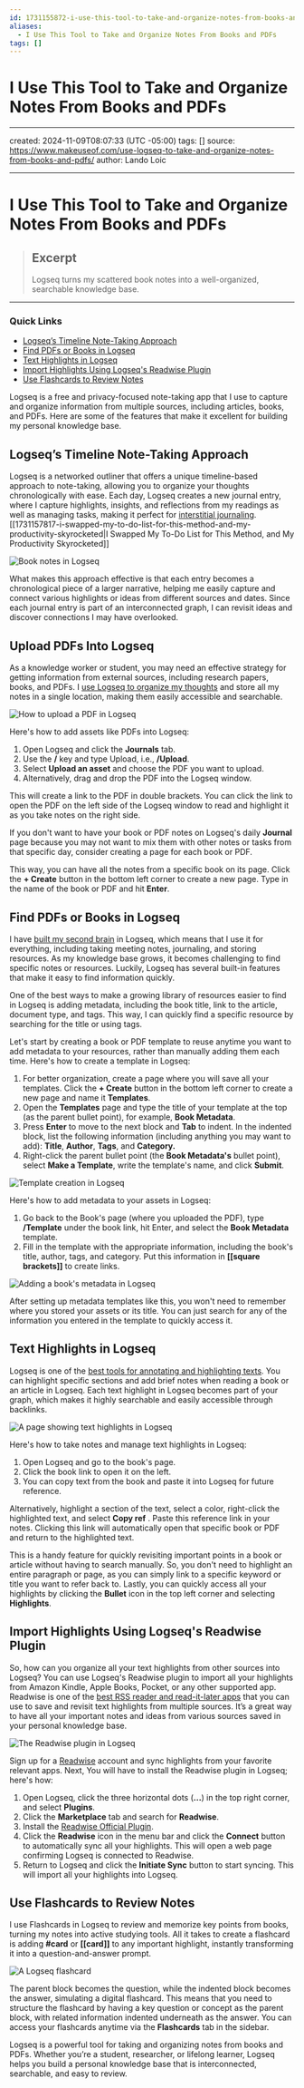 ```yaml
---
id: 1731155872-i-use-this-tool-to-take-and-organize-notes-from-books-and-pdfs
aliases:
  - I Use This Tool to Take and Organize Notes From Books and PDFs
tags: []
---
```


# I Use This Tool to Take and Organize Notes From Books and PDFs

---

created: 2024-11-09T08:07:33 (UTC -05:00)
tags: []
source: <https://www.makeuseof.com/use-logseq-to-take-and-organize-notes-from-books-and-pdfs/>
author: Lando Loic

---

# I Use This Tool to Take and Organize Notes From Books and PDFs

> ## Excerpt
>
> Logseq turns my scattered book notes into a well-organized, searchable knowledge base.

---

### Quick Links

- [Logseq’s Timeline Note-Taking Approach](https://www.makeuseof.com/use-logseq-to-take-and-organize-notes-from-books-and-pdfs/#logseq-rsquo-s-timeline-note-taking-approach)
- [Find PDFs or Books in Logseq](https://www.makeuseof.com/use-logseq-to-take-and-organize-notes-from-books-and-pdfs/#find-pdfs-or-books-in-logseq)
- [Text Highlights in Logseq](https://www.makeuseof.com/use-logseq-to-take-and-organize-notes-from-books-and-pdfs/#text-highlights-in-logseq)
- [Import Highlights Using Logseq's Readwise Plugin](https://www.makeuseof.com/use-logseq-to-take-and-organize-notes-from-books-and-pdfs/#import-highlights-using-logseq-39-s-readwise-plugin)
- [Use Flashcards to Review Notes](https://www.makeuseof.com/use-logseq-to-take-and-organize-notes-from-books-and-pdfs/#use-flashcards-to-review-notes)

Logseq is a free and privacy-focused note-taking app that I use to capture and organize information from multiple sources, including articles, books, and PDFs. Here are some of the features that make it excellent for building my personal knowledge base.

## Logseq’s Timeline Note-Taking Approach

Logseq is a networked outliner that offers a unique timeline-based approach to note-taking, allowing you to organize your thoughts chronologically with ease. Each day, Logseq creates a new journal entry, where I capture highlights, insights, and reflections from my readings as well as managing tasks, making it perfect for [interstitial journaling](https://www.makeuseof.com/interstitial-journalin-better-than-to-do-list/). [[1731157817-i-swapped-my-to-do-list-for-this-method-and-my-productivity-skyrocketed|I Swapped My To-Do List for This Method, and My Productivity Skyrocketed]]

![Book notes in Logseq](https://static1.makeuseofimages.com/wordpress/wp-content/uploads/2024/11/logseq-book-notes.png)

What makes this approach effective is that each entry becomes a chronological piece of a larger narrative, helping me easily capture and connect various highlights or ideas from different sources and dates. Since each journal entry is part of an interconnected graph, I can revisit ideas and discover connections I may have overlooked.

## Upload PDFs Into Logseq

As a knowledge worker or student, you may need an effective strategy for getting information from external sources, including research papers, books, and PDFs. I [use Logseq to organize my thoughts](https://www.makeuseof.com/logseq-organizes-notes-better-than-notion-and-obsidian/) and store all my notes in a single location, making them easily accessible and searchable.

![How to upload a PDF in Logseq](https://static1.makeuseofimages.com/wordpress/wp-content/uploads/2024/11/logseq-upload-pdf.png)

Here's how to add assets like PDFs into Logseq:

1. Open Logseq and click the **Journals** tab.
2. Use the **/** key and type Upload, i.e., **/Upload**.
3. Select **Upload an asset** and choose the PDF you want to upload.
4. Alternatively, drag and drop the PDF into the Logseq window.

This will create a link to the PDF in double brackets. You can click the link to open the PDF on the left side of the Logseq window to read and highlight it as you take notes on the right side.

If you don't want to have your book or PDF notes on Logseq's daily **Journal** page because you may not want to mix them with other notes or tasks from that specific day, consider creating a page for each book or PDF.

This way, you can have all the notes from a specific book on its page. Click the **\+ Create** button in the bottom left corner to create a new page. Type in the name of the book or PDF and hit **Enter**.

## Find PDFs or Books in Logseq

I have [built my second brain](https://www.makeuseof.com/must-have-apps-to-boost-productivity-build-second-brain/) in Logseq, which means that I use it for everything, including taking meeting notes, journaling, and storing resources. As my knowledge base grows, it becomes challenging to find specific notes or resources. Luckily, Logseq has several built-in features that make it easy to find information quickly.

One of the best ways to make a growing library of resources easier to find in Logseq is adding metadata, including the book title, link to the article, document type, and tags. This way, I can quickly find a specific resource by searching for the title or using tags.

Let's start by creating a book or PDF template to reuse anytime you want to add metadata to your resources, rather than manually adding them each time. Here's how to create a template in Logseq:

1. For better organization, create a page where you will save all your templates. Click the **\+ Create** button in the bottom left corner to create a new page and name it **Templates**.
2. Open the **Templates** page and type the title of your template at the top (as the parent bullet point), for example, **Book Metadata**.
3. Press **Enter** to move to the next block and **Tab** to indent. In the indented block, list the following information (including anything you may want to add): **Title**, **Author**, **Tags**, and **Category.**
4. Right-click the parent bullet point (the **Book Metadata's** bullet point), select **Make a Template**, write the template's name, and click **Submit**.

![Template creation in Logseq](https://static1.makeuseofimages.com/wordpress/wp-content/uploads/2024/11/logseq-create-template.png)

Here's how to add metadata to your assets in Logseq:

1. Go back to the Book's page (where you uploaded the PDF), type **/Template** under the book link, hit Enter, and select the **Book Metadata** template.
2. Fill in the template with the appropriate information, including the book's title, author, tags, and category. Put this information in **\[\[square brackets\]\]** to create links.

![Adding a book's metadata in Logseq](https://static1.makeuseofimages.com/wordpress/wp-content/uploads/2024/11/logseq-book-metadata.png)

After setting up metadata templates like this, you won't need to remember where you stored your assets or its title. You can just search for any of the information you entered in the template to quickly access it.

## Text Highlights in Logseq

Logseq is one of the [best tools for annotating and highlighting texts](https://www.makeuseof.com/tools-annotate-highlight-web-pages-research-study/). You can highlight specific sections and add brief notes when reading a book or an article in Logseq. Each text highlight in Logseq becomes part of your graph, which makes it highly searchable and easily accessible through backlinks.

![A page showing text highlights in Logseq](https://static1.makeuseofimages.com/wordpress/wp-content/uploads/2024/11/logseq-text-highlight.png)

Here's how to take notes and manage text highlights in Logseq:

1. Open Logseq and go to the book's page.
2. Click the book link to open it on the left.
3. You can copy text from the book and paste it into Logseq for future reference.

Alternatively, highlight a section of the text, select a color, right-click the highlighted text, and select **Copy ref** . Paste this reference link in your notes. Clicking this link will automatically open that specific book or PDF and return to the highlighted text.

This is a handy feature for quickly revisiting important points in a book or article without having to search manually. So, you don't need to highlight an entire paragraph or page, as you can simply link to a specific keyword or title you want to refer back to. Lastly, you can quickly access all your highlights by clicking the **Bullet** icon in the top left corner and selecting **Highlights**.

## Import Highlights Using Logseq's Readwise Plugin

So, how can you organize all your text highlights from other sources into Logseq? You can use Logseq's Readwise plugin to import all your highlights from Amazon Kindle, Apple Books, Pocket, or any other supported app. Readwise is one of the [best RSS reader and read-it-later apps](https://www.makeuseof.com/rss-reader-apps-news-feeds/) that you can use to save and revisit text highlights from multiple sources. It’s a great way to have all your important notes and ideas from various sources saved in your personal knowledge base.

![The Readwise plugin in Logseq](https://static1.makeuseofimages.com/wordpress/wp-content/uploads/2024/11/logseq-readwise-plugin.png)

Sign up for a [Readwise](https://readwise.io/) account and sync highlights from your favorite relevant apps. Next, You will have to install the Readwise plugin in Logseq; here's how:

1. Open Logseq, click the three horizontal dots (**...**) in the top right corner, and select **Plugins**.
2. Click the **Marketplace** tab and search for **Readwise**.
3. Install the [Readwise Official Plugin](https://github.com/readwiseio/logseq-readwise-official-plugin).
4. Click the **Readwise** icon in the menu bar and click the **Connect** button to automatically sync all your highlights. This will open a web page confirming Logseq is connected to Readwise.
5. Return to Logseq and click the **Initiate Sync** button to start syncing. This will import all your highlights into Logseq.

## Use Flashcards to Review Notes

I use Flashcards in Logseq to review and memorize key points from books, turning my notes into active studying tools. All it takes to create a flashcard is adding **#card** or **\[\[card\]\]** to any important highlight, instantly transforming it into a question-and-answer prompt.

![A Logseq flashcard](https://static1.makeuseofimages.com/wordpress/wp-content/uploads/2024/10/logseq-flashcards.png)

The parent block becomes the question, while the indented block becomes the answer, simulating a digital flashcard. This means that you need to structure the flashcard by having a key question or concept as the parent block, with related information indented underneath as the answer. You can access your flashcards anytime via the **Flashcards** tab in the sidebar.

Logseq is a powerful tool for taking and organizing notes from books and PDFs. Whether you’re a student, researcher, or lifelong learner, Logseq helps you build a personal knowledge base that is interconnected, searchable, and easy to review.
